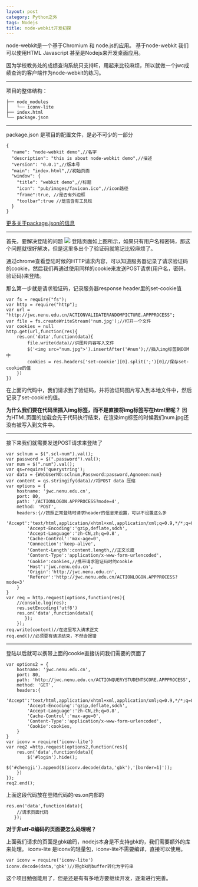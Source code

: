 ```yaml
---
layout: post
category: Python之外
tags: Nodejs
title: node-webkit开发初探
---
```



node-webkit是一个基于Chromium 和 node.js的应用。
基于node-webkit 我们可以使用HTML Javascript 甚至是Nodejs来开发桌面应用。



因为学校教务处的成绩查询系统只支持IE，用起来比较麻烦，所以就做一个jwc成绩查询的客户端作为node-webkit的练习。

----------

项目的整体结构：
	
	├── node_modules
	│   └── iconv-lite
	├── index.html
	└── package.json

----------

package.json 是项目的配置文件，是必不可少的一部分

	{
	  "name": "node-webkit demo",//名字
	  "description": "this is about node-webkit demo",//描述
	  "version": "0.0.1",//版本号
	  "main": "index.html",//初始页面
	  "window": {
	  	"title": "webkit demo",//标题
	    "icon": "pub/images/favicon.ico",//icon路径
		"frame":true, //是否有外边框
		"toolbar":true //是否含有工具栏
	  }
	}

[更多关于package.json的信息](https://github.com/rogerwang/node-webkit/wiki/Manifest-format)

----------
首先，要解决登陆的问题
![](http://bcs.duapp.com/blog-pyiner/jwcloginpage.jpg?sign=MBO:528b10b38a1b368b5a572d8d459f541b:sh455vNpd1Hkm%2BXgdOsWOeyGJEw%3D)
登陆页面如上图所示，如果只有用户名和密码，那这个问题就很好解决，但是这里多出个了验证码就笔记比较麻烦了。

通过chrome查看登陆时候的HTTP请求内容，可以知道服务器记录了请求验证码的cookie，然后我们再通过使用同样的cookie来发送POST请求{用户名，密码，验证码}来登陆。

那么第一步就是请求验证码，记录服务器response header里的set-cookie值

	var fs = require("fs");
	var http = require("http");
	var url = "http://jwc.nenu.edu.cn/ACTIONVALIDATERANDOMPICTURE.APPPROCESS";
	var file = fs.createWriteStream('num.jpg');//打开一个文件
	var cookies = null
	http.get(url,function(res){
	    res.on('data',function(data){
	        file.write(data)//讲图片内容写入文件
	        $('<img src="num.jpg">').insertAfter('#num');//插入img标签到DOM中
	        cookies = res.headers['set-cookie'][0].split(';')[0]//保存set-cookie的值
	    })
	})

在上面的代码中，我们请求到了验证码，并将验证码图片写入到本地文件中，然后记录了set-cookie的值。

**为什么我们要在代码里插入img标签，而不是直接将img标签写在html里呢？**
因为HTML页面的加载会先于代码执行结束，在渲染img标签的时候我们num.jpg还没有被写入到文件中。

----------

接下来我们就需要发送POST请求来登陆了

	var sclnum = $(".scl-num").val();
	var password = $(".password").val();
	var num = $(".num").val();
	var qs=require('querystring');
	var data = {WebUserNO:sclnum,Password:password,Agnomen:num}
	var content = qs.stringify(data)//将POST data 压缩
	var options = {
	    hostname: 'jwc.nenu.edu.cn',
	    port: 80,
	    path: '/ACTIONLOGON.APPPROCESS?mode=4',
	    method: 'POST',
	    headers:{//按照正常登陆时请求header的信息来设置，可以不设置这么多
	        'Accept':'text/html,application/xhtml+xml,application/xml;q=0.9,*/*;q=0.8',
	        'Accept-Encoding':'gzip,deflate,sdch',
	        'Accept-Language':'zh-CN,zh;q=0.8',
	        'Cache-Control':'max-age=0',
	        'Connection':'keep-alive',
	        'Content-Length':content.length,//正文长度
	        'Content-Type':'application/x-www-form-urlencoded',
	        'Cookie':cookies,//携带请求验证码时的cookie
	        'Host':'jwc.nenu.edu.cn',
	        'Origin':'http://jwc.nenu.edu.cn',
	        'Referer':'http://jwc.nenu.edu.cn/ACTIONLOGON.APPPROCESS?mode=3'
	    }
	}
	var req = http.request(options,function(res){
	    //console.log(res);
	    res.setEncoding('utf8')
	    res.on('data',function(data){
	       });
	    });
	req.write(content)//在这里写入请求正文
	req.end()//必须要有请求结束，不然会报错

----------

登陆以后就可以携带上面的cookie直接访问我们需要的页面了

	var options2 = {
	    hostname: 'jwc.nenu.edu.cn',
	    port: 80,
	    path: 'http://jwc.nenu.edu.cn/ACTIONQUERYSTUDENTSCORE.APPPROCESS',
	    method: 'GET',
	    headers:{
	        'Accept':'text/html,application/xhtml+xml,application/xml;q=0.9,*/*;q=0.8',
	        'Accept-Encoding':'gzip,deflate,sdch',
	        'Accept-Language':'zh-CN,zh;q=0.8',
	        'Cache-Control':'max-age=0',
	        'Content-Type':'application/x-www-form-urlencoded',
	        'Cookie':cookies,
	    }
	}
	var iconv = require('iconv-lite')
	var req2 =http.request(options2,function(res){
	    res.on('data',function(data){
	    	$('#login').hide();
	        $('#chengji').append($(iconv.decode(data,'gbk'),'[border=1]'));
	    })
	});
	req2.end();	

上面这段代码放在登陆代码的res.on内部的

    res.on('data',function(data){
		//请求页面代码
       });

**对于非utf-8编码的页面要怎么处理呢？**

上面我们请求的页面是gbk编码，nodejs本身是不支持gbk的，我们需要额外的库来处理。
iconv-lite 是iconv的轻量包，iconv-lite不需要编译，直接可以使用。

	var iconv = require('iconv-lite')
	iconv.decode(data,'gbk')//将gbk的buffer转化为字符串


这个项目勉强能用了，但是还是有有多地方要继续开发，逐渐进行完善。